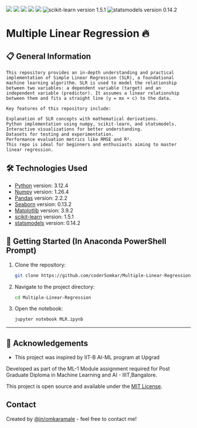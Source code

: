 <p>
<img src="https://img.shields.io/badge/python-3.12.4-blue?logo=python&logoColor=white" />
<img src="https://img.shields.io/badge/numpy-1.26.4-blue?logo=numpy&logoColor=white" />
<img src="https://img.shields.io/badge/pandas-2.2.2-blue?logo=pandas&logoColor=white" />
<img src="https://img.shields.io/badge/seaborn-0.13.2-blue?logo=seaborn&logoColor=white" />
<img src="https://img.shields.io/badge/matplotlib-3.9.2-blue?logo=matplotlib&logoColor=white" />
<img src="https://img.shields.io/badge/scikit--learn-1.5.1-blue?logo=scikitlearn&logoColor=white" alt="scikit-learn version 1.5.1" />
<img src="https://img.shields.io/badge/statsmodels-0.14.2-orange?logo=statsmodels&logoColor=white" alt="statsmodels version 0.14.2" />
</p>

# Multiple Linear Regression 🔥

## 📋 General Information
``` 
This repository provides an in-depth understanding and practical implementation of Simple Linear Regression (SLR), a foundational machine learning algorithm. SLR is used to model the relationship between two variables: a dependent variable (target) and an independent variable (predictor). It assumes a linear relationship between them and fits a straight line (y = mx + c) to the data.

Key features of this repository include:

Explanation of SLR concepts with mathematical derivations.
Python implementation using numpy, scikit-learn, and statsmodels.
Interactive visualizations for better understanding.
Datasets for testing and experimentation.
Performance evaluation metrics like RMSE and R².
This repo is ideal for beginners and enthusiasts aiming to master linear regression.
```

## 🛠️ Technologies Used
- [Python](https://www.python.org/) version: 3.12.4
- [Numpy](https://numpy.org/) version: 1.26.4
- [Pandas](https://pandas.pydata.org/) version: 2.2.2
- [Seaborn](https://seaborn.pydata.org/) version: 0.13.2
- [Matplotlib](https://matplotlib.org/) version: 3.9.2
- [scikit-learn](https://scikit-learn.org/) version: 1.5.1
- [statsmodels](https://statsmodels.org/) version: 0.14.2

## 🚀 **Getting Started** (In Anaconda PowerShell Prompt)

1. Clone the repository:
   ```bash
   git clone https://github.com/coder5omkar/Multiple-Linear-Regression.git
   ```

2. Navigate to the project directory:
   ```bash
   cd Multiple-Linear-Regression
   ```

3. Open the notebook:
   ```bash
   jupyter notebook MLR.ipynb
   ```

---


## 🤝 Acknowledgements
- This project was inspired by IIT-B AI-ML program at Upgrad

Developed as part of the ML-1 Module assignment required for Post Graduate Diploma in Machine Learning and AI - IIIT,Bangalore.

This project is open source and available under the [MIT License](https://github.com/coder5omkar/Simple-Linear-Regression/blob/master/licence.txt).


## Contact
Created by [@in/omkaramale](https://github.com/coder5omkar) - feel free to contact me!
